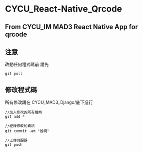 # CYCU_React-Native_Qrcode

## From CYCU_IM MAD3 React Native App for qrcode

## 注意

改動任何程式碼前
請先
```shell
git pull
```

## 修改程式碼

所有修改請在 CYCU_MAD3_Django/底下進行

```shell
//加入修改的所有檔案
git add *

//紀錄修改的資訊
git commit -am "說明"

//上傳伺服器
git push
